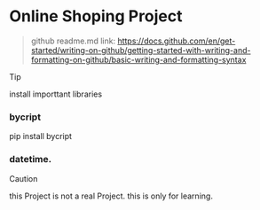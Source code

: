 # Online Shoping Project

> github readme.md link:
https://docs.github.com/en/get-started/writing-on-github/getting-started-with-writing-and-formatting-on-github/basic-writing-and-formatting-syntax

> [!TIP]
> install importtant libraries
> ### bycript
> pip install bycript
> ### datetime.

> [!CAUTION]
> this Project is not a real Project.
> this is only for learning.
> 

